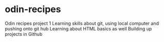 # odin-recipes

Odin recipes project 1
Learning skills about git, using local computer and pushing onto git hub
Learning about HTML basics as well
Building up projects in Github
